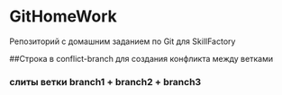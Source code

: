 # GitHomeWork
Репозиторий с домашним заданием по Git для SkillFactory

##Строка в conflict-branch для создания конфликта между ветками

### слиты ветки branch1 + branch2 + branch3 

